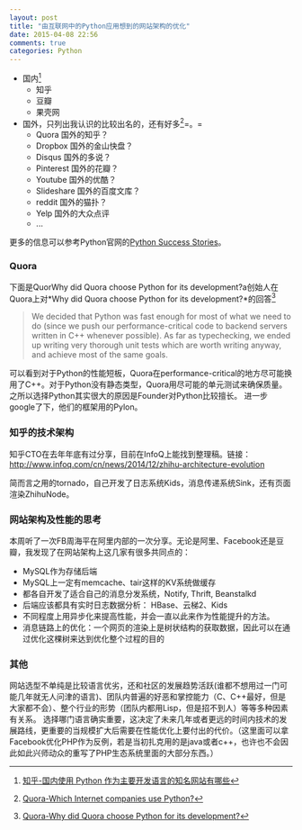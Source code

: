 ```yaml
---
layout: post
title: "由互联网中的Python应用想到的网站架构的优化"
date: 2015-04-08 22:56
comments: true
categories: Python
---
```


- 国内[^1]
    - 知乎
    - 豆瓣
    - 果壳网
- 国外，只列出我认识的比较出名的，还有好多[^2]=。=
	- Quora 国外的知乎？
	- Dropbox 国外的金山快盘？
	- Disqus 国外的多说？
	- Pinterest 国外的花瓣？
	- Youtube 国外的优酷？
	- Slideshare 国外的百度文库？
	- reddit 国外的猫扑？
	- Yelp 国外的大众点评
	- ...

更多的信息可以参考Python官网的[Python Success Stories](https://www.python.org/about/success/)。

### Quora

下面是QuorWhy did Quora choose Python for its development?a创始人在Quora上对*Why did Quora choose Python for its development?*的回答[^3]

> We decided that Python was fast enough for most of what we need to do (since we push our performance-critical code to backend servers written in C++ whenever possible). As far as typechecking, we ended up writing very thorough unit tests which are worth writing anyway, and achieve most of the same goals.

可以看到对于Python的性能短板，Quora在performance-critical的地方尽可能换用了C++。对于Python没有静态类型，Quora用尽可能的单元测试来确保质量。之所以选择Python其实很大的原因是Founder对Python比较擅长。
进一步google了下，他们的框架用的Pylon。

### 知乎的技术架构

知乎CTO在去年年底有过分享，目前在InfoQ上能找到整理稿。链接：http://www.infoq.com/cn/news/2014/12/zhihu-architecture-evolution 

简而言之用的tornado，自己开发了日志系统Kids，消息传递系统Sink，还有页面渲染ZhihuNode。

### 网站架构及性能的思考

本周听了一次FB周海平在阿里内部的一次分享。无论是阿里、Facebook还是豆瓣，我发现了在网站架构上这几家有很多共同点的：

- MySQL作为存储后端
- MySQL上一定有memcache、tair这样的KV系统做缓存
- 都各自开发了适合自己的消息分发系统，Notify, Thrift, Beanstalkd
- 后端应该都具有实时日志数据分析： HBase、云梯2、Kids
- 不同程度上用异步化来提高性能，并会一直以此来作为性能提升的方法。
- 消息链路上的优化：一个网页的渲染上是树状结构的获取数据，因此可以在通过优化这棵树来达到优化整个过程的目的

### 其他

网站选型不单纯是比较语言优劣，还和社区的发展趋势活跃(谁都不想用过一门可能几年就无人问津的语言)、团队内普遍的好恶和掌控能力（C、C++最好，但是大家都不会）、整个行业的形势（团队内都用Lisp，但是招不到人）等等多种因素有关系。
选择哪门语言确实重要，这决定了未来几年或者更远的时间内技术的发展路线，更重要的当规模扩大后需要在性能优化上要付出的代价。（这里面可以拿Facebook优化PHP作为反例，若是当初扎克用的是java或者c++，也许也不会因此如此兴师动众的重写了PHP生态系统里面的大部分东西。）

[^1]: [知乎-国内使用 Python 作为主要开发语言的知名网站有哪些](http://www.zhihu.com/question/19685768)
[^2]: [Quora-Which Internet companies use Python?](http://www.quora.com/Which-Internet-companies-use-Python)
[^3]: [Quora-Why did Quora choose Python for its development?](http://www.quora.com/Why-did-Quora-choose-Python-for-its-development)